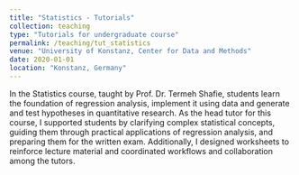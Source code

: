 ```yaml
---
title: "Statistics - Tutorials"
collection: teaching
type: "Tutorials for undergraduate course"
permalink: /teaching/tut_statistics
venue: "University of Konstanz, Center for Data and Methods"
date: 2020-01-01
location: "Konstanz, Germany"
---
```


In the Statistics course, taught by Prof. Dr. Termeh Shafie, students learn the foundation of regression analysis, implement it using data and generate and test hypotheses in quantitative research. As the head tutor for this course, I supported students by clarifying complex statistical concepts, guiding them through practical applications of regression analysis, and preparing them for the written exam. Additionally, I designed worksheets to reinforce lecture material and coordinated workflows and collaboration among the tutors.